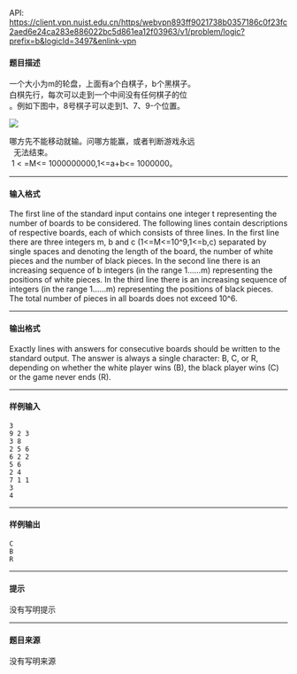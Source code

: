 API: https://client.vpn.nuist.edu.cn/https/webvpn893ff9021738b0357186c0f23fc2aed6e24ca283e886022bc5d861ea12f03963/v1/problem/logic?prefix=b&logicId=3497&enlink-vpn

#### 题目描述

一个大小为m的轮盘，上面有a个白棋子，b个黑棋子。  
白棋先行，每次可以走到一个中间没有任何棋子的位  
。例如下图中，8号棋子可以走到1、7、9-个位置。

![](../file/3497_0.jpg)

哪方先不能移动就输。问哪方能赢，或者判断游戏永远  
  无法结束。  
 1 < =M<= 1000000000,1<=a+b<= 1000000。

---

#### 输入格式

The first line of the standard input contains one integer t representing the number of boards to be considered. The following lines contain descriptions of respective boards, each of which consists of three lines. In the first line there are three integers m, b and c (1<=M<=10^9,1<=b,c) separated by single spaces and denoting the length of the board, the number of white pieces and the number of black pieces. In the second line there is an increasing sequence of b integers (in the range 1……m) representing the positions of white pieces. In the third line there is an increasing sequence of integers (in the range 1……m) representing the positions of black pieces. The total number of pieces in all boards does not exceed 10^6.

---

#### 输出格式

Exactly lines with answers for consecutive boards should be written to the standard output. The answer is always a single character: B, C, or R, depending on whether the white player wins (B), the black player wins (C) or the game never ends (R).  

---

#### 样例输入
```
3
9 2 3
3 8
2 5 6
6 2 2
5 6
2 4
7 1 1
3
4

```

---

#### 样例输出
```
C
B
R

```

---

#### 提示

没有写明提示

---

#### 题目来源

没有写明来源